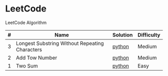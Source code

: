 # LeetCode

LeetCode Algorithm


| # | Name | Solution | Difficulty  |
| --- | --- | --- | --- |
| 3 | Longest Substring Without Repeating Characters | [python](./python/LonSubStrWithoutRepeatChar/[3]Longest%20Substring%20Without%20Repeating%20Characters.py) | Medium |
| 2 | Add Tow Number| [python](./python/AddTwoNumber/[2]Add%20Two%20Numbers.py) | Medium |
| 1 | Two Sum | [python](./python/TwoSum/[1]Two%20Sum.py) | Easy |
